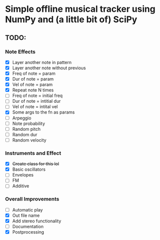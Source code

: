 # Simple offline musical tracker using NumPy and (a little bit of) SciPy

## TODO:
### Note Effects
- [x] Layer another note in pattern
- [x] Layer another note without previous
- [x] Freq of note = param
- [x] Dur of note = param
- [x] Vel of note = param
- [x] Repeat note N times
- [ ] Freq of note = initial freq
- [ ] Dur of note = intitial dur
- [ ] Vel of note = intital vel
- [x] Some args to the fn as params
- [ ] Arpeggio
- [ ] Note probability
- [ ] Random pitch
- [ ] Random dur
- [ ] Random velocity
### Instruments and Effect
- [x] ~~Create class for this lol~~
- [x] Basic oscillators
- [ ] Envelopes
- [ ] FM
- [ ] Additive
### Overall Improvements
- [ ] Automatic play
- [x] Out file name
- [x] Add stereo functionality
- [ ] Documentation
- [x] Postprocessing
